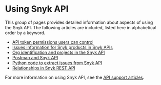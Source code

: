 # Using Snyk API

This group of pages provides detailed information about aspects of using the Snyk API. The following articles are included, listed here in alphabetical order by a keyword.

* [API token permissions users can control](api-token-permissions-users-can-control.md)
* [Issues information for Snyk products in Snyk APIs](issues-information-for-snyk-products-in-snyk-apis.md)
* [Org identification and projects in the Snyk API](org-identification-and-projects-in-snyk-apis.md)
* [Postman and Snyk API](postman-and-snyk-api.md)
* [Python code to extract issues from Snyk API](python-code-to-extract-issues-from-snyk-api.md)
* [Relationships in Snyk REST API](relationships-in-snyk-rest-api.md)

For more information on using Snyk API, see the [API support articles](https://support.snyk.io/hc/en-us/sections/360001344097-API).
